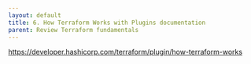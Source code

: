 ```yaml
---
layout: default
title: 6. How Terraform Works with Plugins documentation
parent: Review Terraform fundamentals
---
```



https://developer.hashicorp.com/terraform/plugin/how-terraform-works
